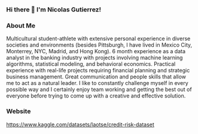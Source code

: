 ### Hi there 👋 I'm Nicolas Gutierrez!

<!--
**Nicolasgtz0/Nicolasgtz0** is a ✨ _special_ ✨ repository because its `README.md` (this file) appears on your GitHub profile.

Here are some ideas to get you started:

- 🔭 I’m currently working on ...
- 🌱 I’m currently learning ...
- 👯 I’m looking to collaborate on ...
- 🤔 I’m looking for help with ...
- 💬 Ask me about ...
- 📫 How to reach me: ...
- 😄 Pronouns: ...
- ⚡ Fun fact: ...
-->

### About Me
Multicultural student-athlete with extensive personal experience in diverse societies and environments (besides Pittsburgh, I have lived in Mexico City, Monterrey, NYC, Madrid, and Hong Kong). 6 month experience as a data analyst in the banking industry with projects involving machine learning algorithms, statistical modeling, and behavioral economics. Practical experience with real-life projects requiring financial planning and strategic business management. Great communication and people skills that allow me to act as a natural leader. I like to constantly challenge myself in every possible way and I certainly enjoy team working and getting the best out of everyone before trying to come up with a creative and effective solution.
### Website
https://www.kaggle.com/datasets/laotse/credit-risk-dataset
